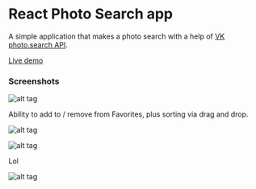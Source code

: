 # React Photo Search app

A simple application that makes a photo search with a help of [VK photo.search API].

[Live demo]

### Screenshots

![alt tag](https://raw.github.com/pavermakov/react-photo-search/master/screenshots/Capture2.PNG)

Ability to add to / remove from Favorites, plus sorting via drag and drop.

![alt tag](https://raw.github.com/pavermakov/react-photo-search/master/screenshots/Capture3.PNG)

![alt tag](https://raw.github.com/pavermakov/react-photo-search/master/screenshots/Capture4.PNG)

Lol

![alt tag](https://raw.github.com/pavermakov/react-photo-search/master/screenshots/Capture1.PNG)



[VK photo.search API]: <https://vk.com/dev/photos.search>
[Live demo]: <https://sleepy-dusk-78465.herokuapp.com/>